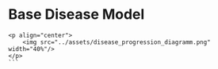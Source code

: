 # Base Disease Model

```@raw html
<p align="center">
    <img src="../assets/disease_progression_diagramm.png" width="40%"/>
</p>
``` ⠀